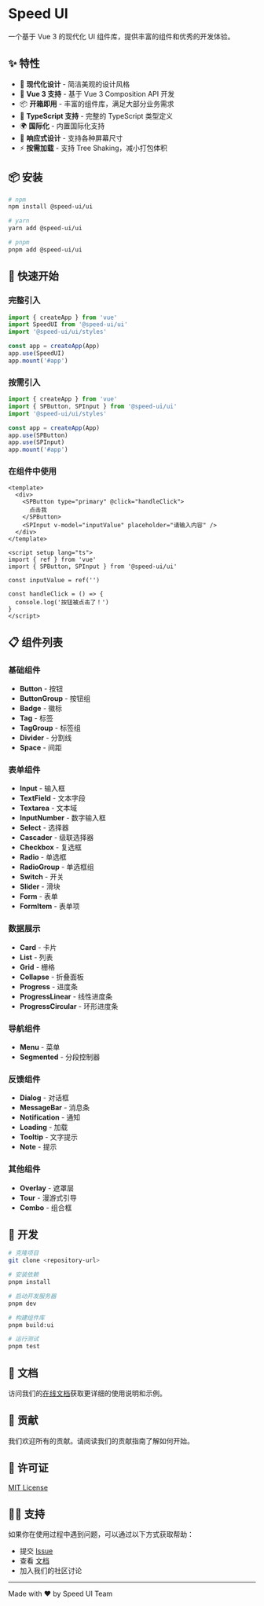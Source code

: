 # Speed UI

一个基于 Vue 3 的现代化 UI 组件库，提供丰富的组件和优秀的开发体验。

## ✨ 特性

- 🎨 **现代化设计** - 简洁美观的设计风格
- 🚀 **Vue 3 支持** - 基于 Vue 3 Composition API 开发
- 📦 **开箱即用** - 丰富的组件库，满足大部分业务需求
- 🎯 **TypeScript 支持** - 完整的 TypeScript 类型定义
- 🌍 **国际化** - 内置国际化支持
- 📱 **响应式设计** - 支持各种屏幕尺寸
- ⚡ **按需加载** - 支持 Tree Shaking，减小打包体积

## 📦 安装

```bash
# npm
npm install @speed-ui/ui

# yarn
yarn add @speed-ui/ui

# pnpm
pnpm add @speed-ui/ui
```

## 🚀 快速开始

### 完整引入

```typescript
import { createApp } from 'vue'
import SpeedUI from '@speed-ui/ui'
import '@speed-ui/ui/styles'

const app = createApp(App)
app.use(SpeedUI)
app.mount('#app')
```

### 按需引入

```typescript
import { createApp } from 'vue'
import { SPButton, SPInput } from '@speed-ui/ui'
import '@speed-ui/ui/styles'

const app = createApp(App)
app.use(SPButton)
app.use(SPInput)
app.mount('#app')
```

### 在组件中使用

```vue
<template>
  <div>
    <SPButton type="primary" @click="handleClick">
      点击我
    </SPButton>
    <SPInput v-model="inputValue" placeholder="请输入内容" />
  </div>
</template>

<script setup lang="ts">
import { ref } from 'vue'
import { SPButton, SPInput } from '@speed-ui/ui'

const inputValue = ref('')

const handleClick = () => {
  console.log('按钮被点击了！')
}
</script>
```

## 📋 组件列表

### 基础组件
- **Button** - 按钮
- **ButtonGroup** - 按钮组
- **Badge** - 徽标
- **Tag** - 标签
- **TagGroup** - 标签组
- **Divider** - 分割线
- **Space** - 间距

### 表单组件
- **Input** - 输入框
- **TextField** - 文本字段
- **Textarea** - 文本域
- **InputNumber** - 数字输入框
- **Select** - 选择器
- **Cascader** - 级联选择器
- **Checkbox** - 复选框
- **Radio** - 单选框
- **RadioGroup** - 单选框组
- **Switch** - 开关
- **Slider** - 滑块
- **Form** - 表单
- **FormItem** - 表单项

### 数据展示
- **Card** - 卡片
- **List** - 列表
- **Grid** - 栅格
- **Collapse** - 折叠面板
- **Progress** - 进度条
- **ProgressLinear** - 线性进度条
- **ProgressCircular** - 环形进度条

### 导航组件
- **Menu** - 菜单
- **Segmented** - 分段控制器

### 反馈组件
- **Dialog** - 对话框
- **MessageBar** - 消息条
- **Notification** - 通知
- **Loading** - 加载
- **Tooltip** - 文字提示
- **Note** - 提示

### 其他组件
- **Overlay** - 遮罩层
- **Tour** - 漫游式引导
- **Combo** - 组合框

## 🔧 开发

```bash
# 克隆项目
git clone <repository-url>

# 安装依赖
pnpm install

# 启动开发服务器
pnpm dev

# 构建组件库
pnpm build:ui

# 运行测试
pnpm test
```

## 📖 文档

访问我们的[在线文档](https://your-docs-url.com)获取更详细的使用说明和示例。

## 🤝 贡献

我们欢迎所有的贡献。请阅读我们的贡献指南了解如何开始。

## 📄 许可证

[MIT License](./LICENSE)

## 🙋‍♂️ 支持

如果你在使用过程中遇到问题，可以通过以下方式获取帮助：

- 提交 [Issue](https://github.com/your-repo/issues)
- 查看 [文档](https://your-docs-url.com)
- 加入我们的社区讨论

---

Made with ❤️ by Speed UI Team